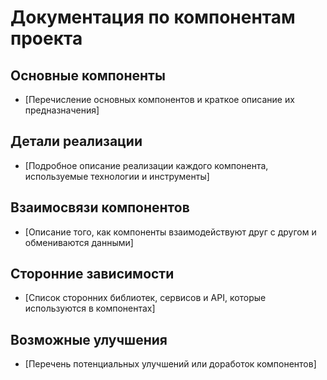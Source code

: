# Документация по компонентам проекта

## Основные компоненты
- [Перечисление основных компонентов и краткое описание их предназначения]

## Детали реализации
- [Подробное описание реализации каждого компонента, используемые технологии и инструменты]

## Взаимосвязи компонентов
- [Описание того, как компоненты взаимодействуют друг с другом и обмениваются данными]

## Сторонние зависимости
- [Список сторонних библиотек, сервисов и API, которые используются в компонентах]

## Возможные улучшения
- [Перечень потенциальных улучшений или доработок компонентов]

